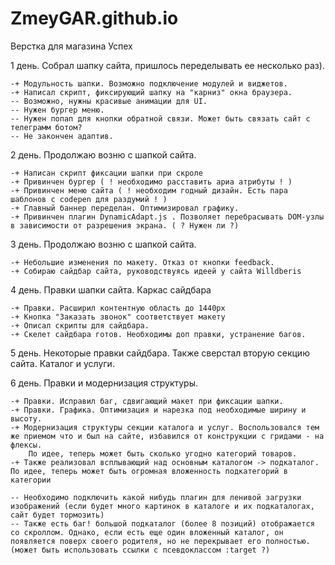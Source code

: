 # ZmeyGAR.github.io

Верстка для магазина Успех

1 день. Собрал шапку сайта, пришлось переделывать ее несколько раз). 

    -+ Модульность шапки. Возможно подключение модулей и виджетов.
    -+ Написал скрипт, фиксирующий шапку на "карниз" окна браузера.
    -- Возможно, нужны красивые анимации для UI.
    -- Нужен бургер меню.
    -- Нужен попап для кнопки обратной связи. Может быть связать сайт с телеграмм ботом?
    -- Не закончен адаптив.

2 день. Продолжаю возню с шапкой сайта. 

    -+ Написан скрипт фиксации шапки при скроле
    -+ Привинчен бургер ( ! необходимо расставить ариа атрибуты ! )
    -+ Привинчен меню сайта ( ! необходим годный дизайн. Есть пара шаблонов с codepen для раздумий ! )
    -+ Главный баннер переделан. Оптимизировал графику. 
    -+ Привинчен плагин DynamicAdapt.js . Позволяет перебрасывать DOM-узлы в зависимости от разрешения экрана. ( ? Нужен ли ?)

3 день. Продолжаю возню с шапкой сайта.

    -+ Небольшие изменения по макету. Отказ от кнопки feedback. 
    -+ Собираю сайдбар сайта, руководствуясь идеей у сайта Willdberis

4 день. Правки шапки сайта. Каркас сайдбара

    -+ Правки. Расширил контентную область до 1440px
    -+ Кнопка "Заказать звонок" соответствует макету
    -+ Описал скрипты для сайдбара. 
    -+ Скелет сайдбара готов. Необходимы доп правки, устранение багов. 

5 день. Некоторые правки сайдбара. Также сверстал вторую секцию сайта. Каталог и услуги.

6 день. Правки и модернизация структуры.

    -+ Правки. Исправил баг, сдвигающий макет при фиксации шапки.
    -+ Правки. Графика. Оптимизация и нарезка под необходимые ширину и высоту.
    -+ Модернизация структуры секции каталога и услуг. Воспользовался тем же приемом что и был на сайте, избавился от конструкции с гридами - на флексы. 
        По идее, теперь может быть сколько угодно категорий товаров. 
    -+ Также реализовал всплывающий над основным каталогом -> подкаталог. По идее, теперь может быть огромная вложенность подкатегорий в категории

    -- Необходимо подключить какой нибудь плагин для ленивой загрузки изображений (если будет много картинок в каталоге и их подкаталогах, сайт будет тормозить)
    -- Также есть баг! большой подкаталог (более 8 позиций) отображается со скроллом. Однако, если есть еще один вложенный каталог, он появляется поверх своего родителя, но не перекрывает его полностью. (может быть использовать ссылки с псевдоклассом :target ?)